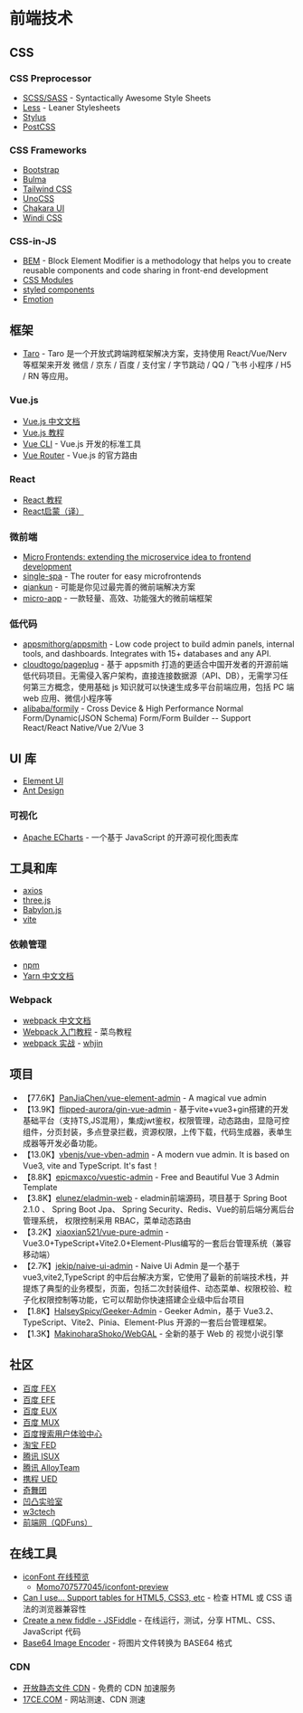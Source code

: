 # 前端技术

## CSS

### CSS Preprocessor

* [SCSS/SASS](https://sass-lang.com/) - Syntactically Awesome Style Sheets
* [Less](https://lesscss.org/) - Leaner Stylesheets
* [Stylus](https://stylus-lang.com/)
* [PostCSS](https://postcss.org/)

### CSS Frameworks

* [Bootstrap](https://getbootstrap.com/)
* [Bulma](https://bulma.io/)
* [Tailwind CSS](https://tailwindcss.com/)
* [UnoCSS](https://github.com/unocss/unocss)
* [Chakara UI](https://chakra-ui.com/)
* [Windi CSS](https://cn.windicss.org/)

### CSS-in-JS

* [BEM](http://getbem.com/) - Block Element Modifier is a methodology that helps you to create reusable components and code sharing in front-end development
* [CSS Modules](https://github.com/css-modules/css-modules)
* [styled components](https://styled-components.com/)
* [Emotion](https://emotion.sh/docs/introduction)

## 框架

* [Taro](https://docs.taro.zone/docs) - Taro 是一个开放式跨端跨框架解决方案，支持使用 React/Vue/Nerv 等框架来开发 微信 / 京东 / 百度 / 支付宝 / 字节跳动 / QQ / 飞书 小程序 / H5 / RN 等应用。

### Vue.js

* [Vue.js 中文文档](https://cn.vuejs.org/v2/guide/index.html)
* [Vue.js 教程](https://www.runoob.com/vue2/vue-tutorial.html)
* [Vue CLI](https://cli.vuejs.org/zh/) - Vue.js 开发的标准工具
* [Vue Router](https://router.vuejs.org/zh/) - Vue.js 的官方路由

### React

* [React 教程](https://www.runoob.com/react/react-tutorial.html)
* [React启蒙（译）](https://zhangwang1990.gitbooks.io/reactenlightenment/content/)

### 微前端

* [Micro Frontends: extending the microservice idea to frontend development](https://micro-frontends.org/)
* [single-spa](https://single-spa.js.org/) - The router for easy microfrontends
* [qiankun](https://qiankun.umijs.org/zh) - 可能是你见过最完善的微前端解决方案
* [micro-app](https://github.com/micro-zoe/micro-app/) - 一款轻量、高效、功能强大的微前端框架

### 低代码

* [appsmithorg/appsmith](https://github.com/appsmithorg/appsmith) - Low code project to build admin panels, internal tools, and dashboards. Integrates with 15+ databases and any API.
* [cloudtogo/pageplug](https://github.com/cloudtogo/pageplug) - 基于 appsmith 打造的更适合中国开发者的开源前端低代码项目。无需侵入客户架构，直接连接数据源（API、DB），无需学习任何第三方概念，使用基础 js 知识就可以快速生成多平台前端应用，包括 PC 端 web 应用、微信小程序等
* [alibaba/formily](https://github.com/alibaba/formily) - Cross Device & High Performance Normal Form/Dynamic(JSON Schema) Form/Form Builder -- Support React/React Native/Vue 2/Vue 3

## UI 库

* [Element UI](https://element.eleme.cn/)
* [Ant Design](https://ant.design/index-cn)

### 可视化

* [Apache ECharts](https://echarts.apache.org/zh/index.html) - 一个基于 JavaScript 的开源可视化图表库

## 工具和库

* [axios](https://github.com/axios/axios)
* [three.js](https://github.com/mrdoob/three.js/)
* [Babylon.js](https://github.com/BabylonJS/Babylon.js)
* [vite](https://github.com/vitejs/vite)

### 依赖管理

* [npm](https://www.npmjs.com/)
* [Yarn 中文文档](https://yarn.bootcss.com/)

### Webpack

* [webpack 中文文档](https://www.webpackjs.com/guides/getting-started/)
* [Webpack 入门教程](https://www.runoob.com/w3cnote/webpack-tutorial.html) - 菜鸟教程
* [webpack 实战](https://segmentfault.com/a/1190000015020658) - [whjin](https://segmentfault.com/u/whjin)

## 项目

* 【77.6K】[PanJiaChen/vue-element-admin](https://github.com/PanJiaChen/vue-element-admin) - A magical vue admin
* 【13.9K】[flipped-aurora/gin-vue-admin](https://github.com/flipped-aurora/gin-vue-admin) - 基于vite+vue3+gin搭建的开发基础平台（支持TS,JS混用），集成jwt鉴权，权限管理，动态路由，显隐可控组件，分页封装，多点登录拦截，资源权限，上传下载，代码生成器，表单生成器等开发必备功能。
* 【13.0K】[vbenjs/vue-vben-admin](https://github.com/vbenjs/vue-vben-admin) - A modern vue admin. It is based on Vue3, vite and TypeScript. It's fast！
* 【8.8K】[epicmaxco/vuestic-admin](https://github.com/epicmaxco/vuestic-admin) - Free and Beautiful Vue 3 Admin Template
* 【3.8K】[elunez/eladmin-web](https://github.com/elunez/eladmin-web) - eladmin前端源码，项目基于 Spring Boot 2.1.0 、 Spring Boot Jpa、 Spring Security、Redis、Vue的前后端分离后台管理系统， 权限控制采用 RBAC，菜单动态路由
* 【3.2K】[xiaoxian521/vue-pure-admin](https://github.com/xiaoxian521/vue-pure-admin) - Vue3.0+TypeScript+Vite2.0+Element-Plus编写的一套后台管理系统（兼容移动端）
* 【2.7K】[jekip/naive-ui-admin](https://github.com/jekip/naive-ui-admin) - Naive Ui Admin 是一个基于 vue3,vite2,TypeScript 的中后台解决方案，它使用了最新的前端技术栈，并提炼了典型的业务模型，页面，包括二次封装组件、动态菜单、权限校验、粒子化权限控制等功能，它可以帮助你快速搭建企业级中后台项目
* 【1.8K】[HalseySpicy/Geeker-Admin](https://github.com/HalseySpicy/Geeker-Admin) - Geeker Admin，基于 Vue3.2、TypeScript、Vite2、Pinia、Element-Plus 开源的一套后台管理框架。
* 【1.3K】[MakinoharaShoko/WebGAL](https://github.com/MakinoharaShoko/WebGAL) - 全新的基于 Web 的 视觉小说引擎

## 社区

* [百度 FEX](http://fex.baidu.com/)
* [百度 EFE](http://efe.baidu.com/)
* [百度 EUX](http://eux.baidu.com/)
* [百度 MUX](http://mux.baidu.com/)
* [百度搜索用户体验中心](http://ued.baidu.com/)
* [淘宝 FED](http://taobaofed.org/)
* [腾讯 ISUX](http://isux.tencent.com/)
* [腾讯 AlloyTeam](http://www.alloyteam.com/)
* [携程 UED](http://ued.ctrip.com/blog/?cat=11)
* [奇舞团](http://www.75team.com/)
* [凹凸实验室](http://aotu.io/)
* [w3ctech](https://www.w3ctech.com/)
* [前端网（QDFuns）](https://www.qdfuns.com/portal.php)

## 在线工具

* [iconFont 在线预览](http://blog.luckly-mjw.cn/tool-show/iconfont-preview/index.html)
	* [Momo707577045/iconfont-preview](https://github.com/Momo707577045/iconfont-preview)
* [Can I use... Support tables for HTML5, CSS3, etc](https://caniuse.com/) - 检查 HTML 或 CSS 语法的浏览器兼容性
* [Create a new fiddle - JSFiddle](http://jsfiddle.net/) - 在线运行，测试，分享 HTML、CSS、JavaScript 代码
* [Base64 Image Encoder](https://www.base64-image.de/) - 将图片文件转换为 BASE64 格式

### CDN

* [开放静态文件 CDN](http://staticfile.org/) - 免费的 CDN 加速服务
* [17CE.COM](https://www.17ce.com) - 网站测速、CDN 测速
